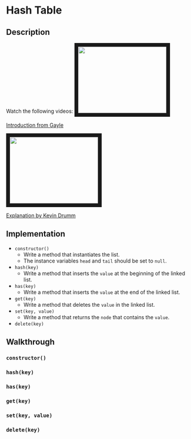 # Hash Table

## Description

Watch the following videos:
<a href="http://www.youtube.com/watch?feature=player_embedded&v=0M_kIqhwbFo
" target="_blank"><img src="http://img.youtube.com/vi/0M_kIqhwbFo/0.jpg" width="240" height="180" border="10" /></a>

[Introduction from Gayle](https://www.youtube.com/watch?v=0M_kIqhwbFo)

<a href="http://www.youtube.com/watch?feature=player_embedded&v=KyUTuwz_b7Q
" target="_blank"><img src="http://img.youtube.com/vi/KyUTuwz_b7Q/0.jpg" width="240" height="180" border="10" /></a>

[Explanation by Kevin Drumm](https://www.youtube.com/watch?v=KyUTuwz_b7Q)

## Implementation

- `constructor()`
  - Write a method that instantiates the list.
  - The instance variables `head` and `tail` should be set to `null`.
- `hash(key)`
  - Write a method that inserts the `value` at the beginning of the linked list.
- `has(key)`
  - Write a method that inserts the `value` at the end of the linked list.
- `get(key)`
  - Write a method that deletes the `value` in the linked list.
- `set(key, value)`
  - Write a method that returns the `node` that contains the `value`.
- `delete(key)`

## Walkthrough

### `constructor()`

### `hash(key)`

### `has(key)`

### `get(key)`

### `set(key, value)`

### `delete(key)`
